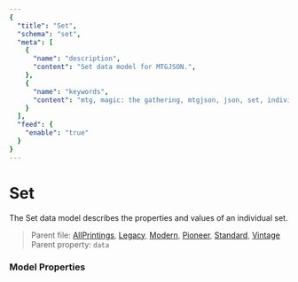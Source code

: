 ```yaml
---
{
  "title": "Set",
  "schema": "set",
  "meta": [
    {
      "name": "description",
      "content": "Set data model for MTGJSON.",
    },
    {
      "name": "keywords",
      "content": "mtg, magic: the gathering, mtgjson, json, set, individual",
    }
  ],
  "feed": {
    "enable": "true"
  }
}
---
```


# Set

The Set data model describes the properties and values of an individual set.

> Parent file: <span class="code-wrap">[AllPrintings](../../api/v5/AllPrintings.json), [Legacy](../../api/v5/Legacy.json), [Modern](../../api/v5/Modern.json), [Pioneer](../../api/v5/Pioneer.json), [Standard](../../api/v5/Standard.json), [Vintage](../../api/v5/Vintage.json)</span>  
> Parent property: `data`

### Model Properties

<Documentation/>
